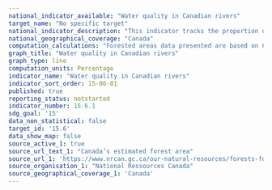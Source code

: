 ```yaml
---
national_indicator_available: "Water quality in Canadian rivers"
target_name: "No specific target"
national_indicator_description: "This indicator tracks the proportion of forested areas as a proportion of total land area. Forest area is a basic sustainability indicator and is important to monitor closely, particularly in regions where forest area is being lost." 
national_geographical_coverage: "Canada" 
computation_calculations: "Forested areas data presented are based on Canada’s National Forest Inventory (2005 base year), and adjusted annually for estimated forest area lost (deforestation) and gained (afforestation)"
graph_title: "Water quality in Canadian rivers"
graph_type: line
computation_units: Percentage
indicator_name: "Water quality in Canadian rivers"
indicator_sort_order: 15-06-01
published: true
reporting_status: notstarted
indicator_number: 15.6.1
sdg_goal: '15'
data_non_statistical: false
target_id: '15.6'
data_show_map: false
source_active_1: true
source_url_text_1: "Canada’s estimated forest area"
source_url_1: 'https://www.nrcan.gc.ca/our-natural-resources/forests-forestry/state-canadas-forests-report/how-much-forest-does-canada-have/indicator-forest-area/16397'
source_organisation_1: "National Ressources Canada"
source_geographical_coverage_1: 'Canada'
---
```

